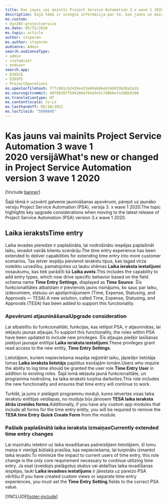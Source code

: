 ```yaml
---
title: Kas jauns vai mainīts Project Service Automation 3.x wave 1 2020 versijā
description: Šajā tēmā ir sniegta informācija par to, kas jauns un mainīts Project Service Automation 3. versijā, wave 1 2020.
ms.custom:
- dyn365-projectservice
ms.date: 05/15/2020
ms.topic: article
author: stsporen
ms.author: stsporen
audience: Admin
search.audienceType:
- admin
- customizer
- enduser
search.app:
- D365CE
- D365PS
- ProjectOperations
ms.openlocfilehash: f77c881c62428e423e0dab66eb34b033628a2a1b
ms.sourcegitcommit: 40f68387f594180af64a5e5c748b6efa188bd300
ms.translationtype: HT
ms.contentlocale: lv-LV
ms.lasthandoff: 05/10/2021
ms.locfileid: "5996845"
---
```

# <a name="whats-new-or-changed-in-project-service-automation-version-3-wave-1-2020"></a><span data-ttu-id="8c1de-103">Kas jauns vai mainīts Project Service Automation 3 wave 1 2020 versijā</span><span class="sxs-lookup"><span data-stu-id="8c1de-103">What's new or changed in Project Service Automation version 3 wave 1 2020</span></span>

[!include [banner](../includes/psa-now-project-operations.md)]

<span data-ttu-id="8c1de-104">Šajā tēmā ir uzsvērti galvenie jaunināšanas apsvērumi, pārejot uz jaunāko versiju Project Service Automation (PSA), versija 3. x wave 1 2020.</span><span class="sxs-lookup"><span data-stu-id="8c1de-104">The topic highlights key upgrade considerations when moving to the latest release of Project Service Automation (PSA) version 3.x wave 1 2020.</span></span>

## <a name="time-entry"></a><span data-ttu-id="8c1de-105">Laika ieraksts</span><span class="sxs-lookup"><span data-stu-id="8c1de-105">Time entry</span></span>
<span data-ttu-id="8c1de-106">Laika ievades pieredze ir paplašināta, lai nodrošinātu iespējas paplašināt laiku, ievadot vairāk klientu scenāriju.</span><span class="sxs-lookup"><span data-stu-id="8c1de-106">The time entry experience has been extended to deliver capabilities for extending time entry into more customer scenarios.</span></span> <span data-ttu-id="8c1de-107">Tas ietver iespēju pievienot ierakstu tipus, kas tagad virza noteiktu uzvedību, pamatojoties uz lauku shēmas **Laika ieraksta iestatījumi** nosaukumu, kas tiek parādīti kā **Laika avots**.</span><span class="sxs-lookup"><span data-stu-id="8c1de-107">This includes the capability to add entry types, which now drive specific behavior based on the field schema name **Time Entry Settings**, displayed as **Time Source**.</span></span> <span data-ttu-id="8c1de-108">Šīs funkcionalitātes atbalstam ir pievienots jauns risinājums, ko sauc par laiku, izdevumiem, statusu un apstiprinājumiem (Time, Expense, Statusing, and Approvals — TESA).</span><span class="sxs-lookup"><span data-stu-id="8c1de-108">A new solution, called Time, Expense, Statusing, and Approvals (TESA) has been added to support this functionality.</span></span>

### <a name="upgrade-consideration"></a><span data-ttu-id="8c1de-109">Apsvērumi atjaunināšanai</span><span class="sxs-lookup"><span data-stu-id="8c1de-109">Upgrade consideration</span></span>
<span data-ttu-id="8c1de-110">Lai atbalstītu šo funkcionalitāti, funkcijas, kas ietilpst PSA, ir atjauninātas, lai iekļautu jaunas atļaujas.</span><span class="sxs-lookup"><span data-stu-id="8c1de-110">To support this functionality, the roles within PSA have been updated to include new privileges.</span></span> <span data-ttu-id="8c1de-111">Šīs atļaujas piešķir lasīšanas piekļuvi jaunajai entītijai **Laika ieraksta iestatījumi**.</span><span class="sxs-lookup"><span data-stu-id="8c1de-111">These privileges grant read access to the new entity, **Time Entry Settings**.</span></span>

<span data-ttu-id="8c1de-112">Lietotājiem, kuriem nepieciešama iespēja reģistrēt laiku, jāpiešķir lietotāja lomas **Laika ieraksta lietotājs** papildus esošajām lomām.</span><span class="sxs-lookup"><span data-stu-id="8c1de-112">Users who require the ability to log time should be granted the user role **Time Entry User** in addition to existing roles.</span></span> <span data-ttu-id="8c1de-113">Šajā lomā iekļauta jaunā funkcionalitāte, un programma nodrošina, ka laika ieraksts turpina darboties.</span><span class="sxs-lookup"><span data-stu-id="8c1de-113">This role includes the new functionality and ensures that time entry will continue to work.</span></span>

<span data-ttu-id="8c1de-114">Turklāt, ja jums ir pielāgoti programmu moduļi, kuros ietvertas visas laika ierakstu entītijas veidlapas, no moduļa būs jānoņem **TESA laika ieraksta ātrās izveides forma**.</span><span class="sxs-lookup"><span data-stu-id="8c1de-114">Additionally, if you have any custom app modules that include all forms for the time entry entity, you will be required to remove the **TESA time Entry Quick Create Form** from the module.</span></span>

### <a name="currently-extended-time-entry-changes"></a><span data-ttu-id="8c1de-115">Pašlaik paplašinātā laika ieraksta izmaiņas</span><span class="sxs-lookup"><span data-stu-id="8c1de-115">Currently extended time entry changes</span></span>
<span data-ttu-id="8c1de-116">Lai mazinātu ietekmi uz laika ievadīšanas pašreizējiem lietotājiem, šī lomu maiņa ir vienīgā būtiskā prasība, kas nepieciešama, lai turpinātu izmantot laika ievadni.</span><span class="sxs-lookup"><span data-stu-id="8c1de-116">To minimize the impact to current users of time entry, this role change is the only core requirement necessary to continue utilizing time entry.</span></span> <span data-ttu-id="8c1de-117">Ja esat izveidojis pielāgotus skatus vai atdalītas laika ievadīšanas iespējas, lauki **Laika ievadnes iestatījums** ir jāiestata uz pareizo PSA vērtību.</span><span class="sxs-lookup"><span data-stu-id="8c1de-117">If you have created custom views or separate time entry experiences, you must set the **Time Entry Setting** fields to the correct PSA value.</span></span>


[!INCLUDE[footer-include](../includes/footer-banner.md)]
